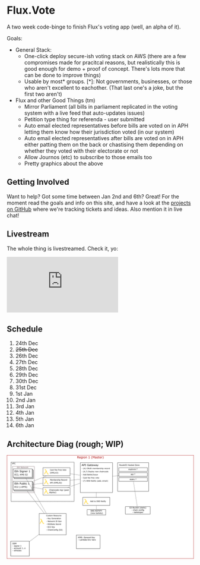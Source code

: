 # Flux.Vote

A two week code-binge to finish Flux's voting app (well, an alpha of it).

Goals:
* General Stack:
  * One-click deploy secure-ish voting stack on AWS (there are a few compromises made for pracitcal reasons, but realistically this is good enough for demo + proof of concept. There's lots more that can be done to improve things)
  * Usable by most* groups. [*]: Not governments, businesses, or those who aren't excellent to eachother. (That last one's a joke, but the first two aren't)
* Flux and other Good Things (tm)
  * Mirror Parliament (all bills in parliament replicated in the voting system with a live feed that auto-updates issues)
  * Petition type thing for referenda - user submitted
  * Auto email elected representatives before bills are voted on in APH letting them know how their jurisdiction voted (in our system)
  * Auto email elected representatives after bills are voted on in APH either patting them on the back or chastising them depending on whether they voted with their electorate or not
  * Allow Journos (etc) to subscribe to those emails too
  * Pretty graphics about the above

## Getting Involved

Want to help? Got some time between Jan 2nd and 6th? Great! For the moment read the goals and info on this site,
and have a look at the <a href="https://github.com/voteflux/flux-dot-vote/projects" target="_blank" rel="noopener noreferrer">projects on GitHub</a> where we're tracking tickets and ideas.
Also mention it in live chat!

## Livestream

The whole thing is livestreamed. Check it, yo:

<div id="ls-yt-div">
    <iframe id="livestream-youtube" src="https://www.youtube.com/embed/live_stream?channel=UCzbr9m9G05Y5uy3HQuJWAlw" frameborder="0" allow="accelerometer; autoplay; encrypted-media; gyroscope; picture-in-picture" allowfullscreen></iframe>
</div>

## Schedule

1. 24th Dec
2. ~~25th Dec~~
3. 26th Dec
4. 27th Dec
5. 28th Dec
6. 29th Dec
7. 30th Dec
8. 31st Dec
9. 1st Jan
10. 2nd Jan
11. 3rd Jan
12. 4th Jan
13. 5th Jan
14. 6th Jan

## Architecture Diag (rough; WIP)

<img src="img/arch-v1.png" />
